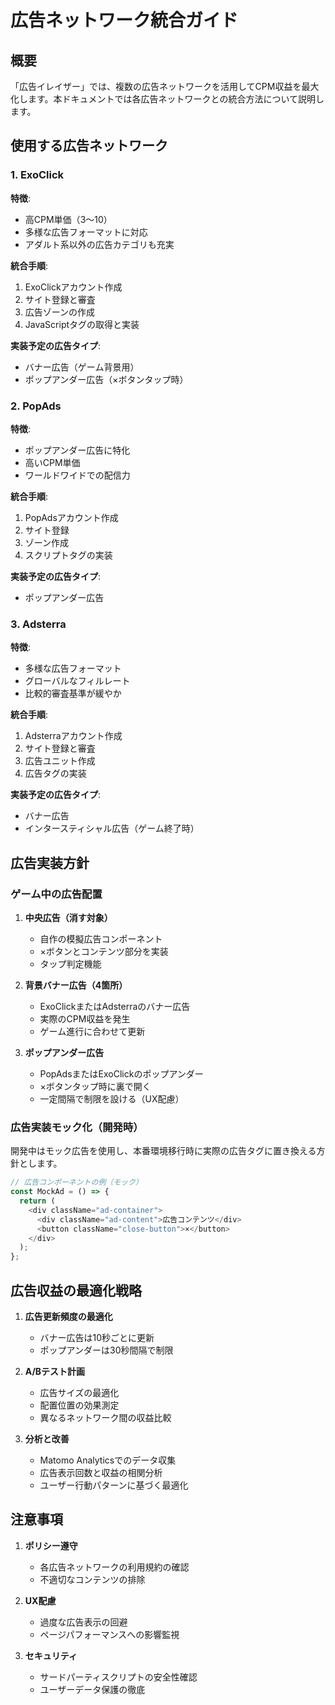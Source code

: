 # 広告ネットワーク統合ガイド

## 概要

「広告イレイザー」では、複数の広告ネットワークを活用してCPM収益を最大化します。本ドキュメントでは各広告ネットワークとの統合方法について説明します。

## 使用する広告ネットワーク

### 1. ExoClick

**特徴**:
- 高CPM単価（$3〜$10）
- 多様な広告フォーマットに対応
- アダルト系以外の広告カテゴリも充実

**統合手順**:
1. ExoClickアカウント作成
2. サイト登録と審査
3. 広告ゾーンの作成
4. JavaScriptタグの取得と実装

**実装予定の広告タイプ**:
- バナー広告（ゲーム背景用）
- ポップアンダー広告（×ボタンタップ時）

### 2. PopAds

**特徴**:
- ポップアンダー広告に特化
- 高いCPM単価
- ワールドワイドでの配信力

**統合手順**:
1. PopAdsアカウント作成
2. サイト登録
3. ゾーン作成
4. スクリプトタグの実装

**実装予定の広告タイプ**:
- ポップアンダー広告

### 3. Adsterra

**特徴**:
- 多様な広告フォーマット
- グローバルなフィルレート
- 比較的審査基準が緩やか

**統合手順**:
1. Adsterraアカウント作成
2. サイト登録と審査
3. 広告ユニット作成
4. 広告タグの実装

**実装予定の広告タイプ**:
- バナー広告
- インタースティシャル広告（ゲーム終了時）

## 広告実装方針

### ゲーム中の広告配置

1. **中央広告（消す対象）**
   - 自作の模擬広告コンポーネント
   - ×ボタンとコンテンツ部分を実装
   - タップ判定機能

2. **背景バナー広告（4箇所）**
   - ExoClickまたはAdsterraのバナー広告
   - 実際のCPM収益を発生
   - ゲーム進行に合わせて更新

3. **ポップアンダー広告**
   - PopAdsまたはExoClickのポップアンダー
   - ×ボタンタップ時に裏で開く
   - 一定間隔で制限を設ける（UX配慮）

### 広告実装モック化（開発時）

開発中はモック広告を使用し、本番環境移行時に実際の広告タグに置き換える方針とします。

```typescript
// 広告コンポーネントの例（モック）
const MockAd = () => {
  return (
    <div className="ad-container">
      <div className="ad-content">広告コンテンツ</div>
      <button className="close-button">×</button>
    </div>
  );
};
```

## 広告収益の最適化戦略

1. **広告更新頻度の最適化**
   - バナー広告は10秒ごとに更新
   - ポップアンダーは30秒間隔で制限

2. **A/Bテスト計画**
   - 広告サイズの最適化
   - 配置位置の効果測定
   - 異なるネットワーク間の収益比較

3. **分析と改善**
   - Matomo Analyticsでのデータ収集
   - 広告表示回数と収益の相関分析
   - ユーザー行動パターンに基づく最適化

## 注意事項

1. **ポリシー遵守**
   - 各広告ネットワークの利用規約の確認
   - 不適切なコンテンツの排除

2. **UX配慮**
   - 過度な広告表示の回避
   - ページパフォーマンスへの影響監視

3. **セキュリティ**
   - サードパーティスクリプトの安全性確認
   - ユーザーデータ保護の徹底 